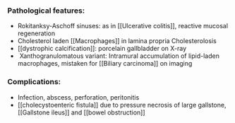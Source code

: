 ### Pathological features:
- Rokitanksy-Aschoff sinuses: as in [[Ulcerative colitis]], reactive mucosal regeneration
- Cholesterol laden [[Macrophages]] in lamina propria Cholesterolosis
- [[dystrophic calcification]]: porcelain gallbladder on X-ray
-  Xanthogranulomatous variant: Intramural accumulation of lipid-laden macrophages, mistaken for [[Biliary carcinoma]] on imaging

### Complications:
- Infection, abscess, perforation, peritonitis
- [[cholecystoenteric fistula]] due to pressure necrosis of large gallstone, [[Gallstone ileus]] and [[bowel obstruction]]

